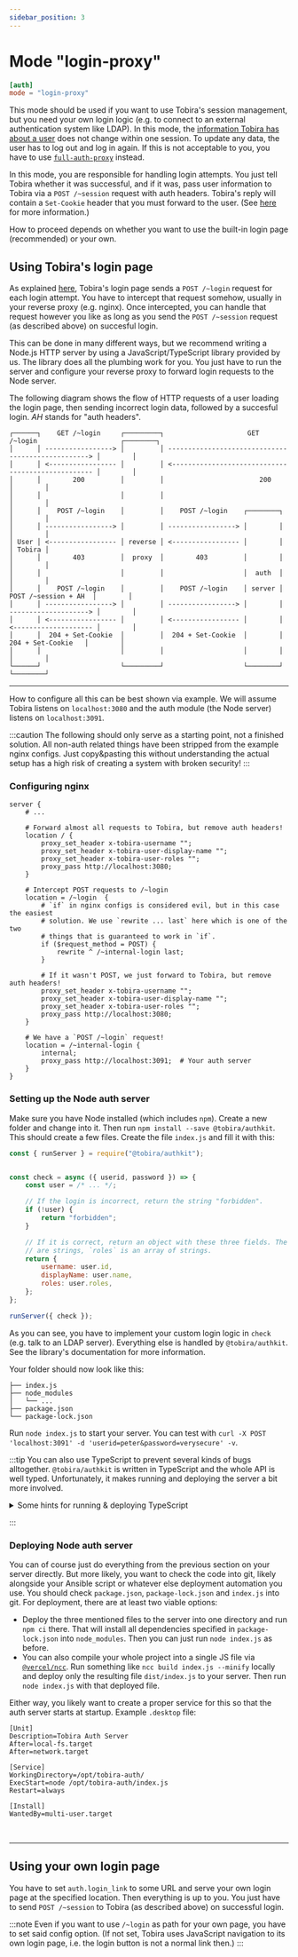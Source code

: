```yaml
---
sidebar_position: 3
---
```


# Mode "login-proxy"

```toml
[auth]
mode = "login-proxy"
```

This mode should be used if you want to use Tobira's session management, but you need your own login logic (e.g. to connect to an external authentication system like LDAP).
In this mode, the [information Tobira has about a user](user#user-information-tobira-needs) does not change within one session.
To update any data, the user has to log out and log in again.
If this is not acceptable to you, you have to use [`full-auth-proxy`](full-auth-proxy) instead.

In this mode, you are responsible for handling login attempts.
You just tell Tobira whether it was successful, and if it was, pass user information to Tobira via a `POST /~session` request with auth headers.
Tobira's reply will contain a `Set-Cookie` header that you must forward to the user.
(See [here](in-depth#using-tobiras-session-management) for more information.)

How to proceed depends on whether you want to use the built-in login page (recommended) or your own.


## Using Tobira's login page

As explained [here](in-depth#tobiras-login-page), Tobira's login page sends a `POST /~login` request for each login attempt.
You have to intercept that request somehow, usually in your reverse proxy (e.g. nginx).
Once intercepted, you can handle that request however you like as long as you send the `POST /~session` request (as described above) on succesful login.

This can be done in many different ways, but we recommend writing a Node.js HTTP server by using a JavaScript/TypeScript library provided by us.
The library does all the plumbing work for you.
You just have to run the server and configure your reverse proxy to forward login requests to the Node server.

The following diagram shows the flow of HTTP requests of a user loading the login page, then sending incorrect login data, followed by a succesful login.
*AH* stands for "auth headers".

```
┌──────┐    GET /~login     ┌─────────┐                     GET /~login                     ┌────────┐
│      │ -----------------> │         │ --------------------------------------------------> │        │
│      │ <----------------- │         │ <-------------------------------------------------- │        │
│      │        200         │         │                        200                          │        │
│      │                    │         │                                                     │        │
│      │    POST /~login    │         │    POST /~login    ┌────────┐                       │        │
│      │ -----------------> │         │ -----------------> │        │                       │        │
│ User │ <----------------- │ reverse │ <----------------- │        │                       │ Tobira │
│      │        403         │  proxy  │        403         │        │                       │        │
│      │                    │         │                    │  auth  │                       │        │
│      │    POST /~login    │         │    POST /~login    │ server │  POST /~session + AH  │        │
│      │ -----------------> │         │ -----------------> │        │ --------------------> │        │
│      │ <----------------- │         │ <----------------- │        │ <-------------------- │        │
│      │  204 + Set-Cookie  │         │  204 + Set-Cookie  │        │    204 + Set-Cookie   │        │
│      │                    │         │                    │        │                       │        │
└──────┘                    └─────────┘                    └────────┘                       └────────┘
```

---

How to configure all this can be best shown via example.
We will assume Tobira listens on `localhost:3080` and the auth module (the Node server) listens on `localhost:3091`.

:::caution
The following should only serve as a starting point, not a finished solution.
All non-auth related things have been stripped from the example nginx configs.
Just copy&pasting this without understanding the actual setup has a high risk of creating a system with broken security!
:::

### Configuring nginx

```nginx
server {
    # ...

    # Forward almost all requests to Tobira, but remove auth headers!
    location / {
        proxy_set_header x-tobira-username "";
        proxy_set_header x-tobira-user-display-name "";
        proxy_set_header x-tobira-user-roles "";
        proxy_pass http://localhost:3080;
    }

    # Intercept POST requests to /~login
    location = /~login  {
        # `if` in nginx configs is considered evil, but in this case the easiest
        # solution. We use `rewrite ... last` here which is one of the two
        # things that is guaranteed to work in `if`.
        if ($request_method = POST) {
            rewrite ^ /~internal-login last;
        }

        # If it wasn't POST, we just forward to Tobira, but remove auth headers!
        proxy_set_header x-tobira-username "";
        proxy_set_header x-tobira-user-display-name "";
        proxy_set_header x-tobira-user-roles "";
        proxy_pass http://localhost:3080;
    }

    # We have a `POST /~login` request!
    location = /~internal-login {
        internal;
        proxy_pass http://localhost:3091;  # Your auth server
    }
}
```

### Setting up the Node auth server

Make sure you have Node installed (which includes `npm`).
Create a new folder and change into it.
Then run `npm install --save @tobira/authkit`.
This should create a few files.
Create the file `index.js` and fill it with this:

```javascript
const { runServer } = require("@tobira/authkit");


const check = async ({ userid, password }) => {
    const user = /* ... */;

    // If the login is incorrect, return the string "forbidden".
    if (!user) {
        return "forbidden";
    }

    // If it is correct, return an object with these three fields. The first two
    // are strings, `roles` is an array of strings.
    return {
        username: user.id,
        displayName: user.name,
        roles: user.roles,
    };
};

runServer({ check });
```

As you can see, you have to implement your custom login logic in `check` (e.g. talk to an LDAP server).
Everything else is handled by `@tobira/authkit`.
See the library's documentation for more information.

Your folder should now look like this:

```
├── index.js
├── node_modules
│   └── ...
├── package.json
└── package-lock.json
```

Run `node index.js` to start your server.
You can test with `curl -X POST 'localhost:3091' -d 'userid=peter&password=verysecure' -v`.

:::tip
You can also use TypeScript to prevent several kinds of bugs alltogether.
`@tobira/authkit` is written in TypeScript and the whole API is well typed.
Unfortunately, it makes running and deploying the server a bit more involved.

<details>
<summary>Some hints for running & deploying TypeScript</summary>

- Of course, you can use `tsc` to create a plain JS version of your code.
- You could use [`ts-node`](https://www.npmjs.com/package/ts-node) to run TS code directly.
- You could use [`@vercel/ncc`](https://npmjs.com/@vercel/ncc) to create a single, easily deployable JS file.

</details>

:::

### Deploying Node auth server

You can of course just do everything from the previous section on your server directly.
But more likely, you want to check the code into git, likely alongside your Ansible script or whatever else deployment automation you use.
You should check `package.json`, `package-lock.json` and `index.js` into git.
For deployment, there are at least two viable options:

- Deploy the three mentioned files to the server into one directory and run `npm ci` there.
  That will install all dependencies specified in `package-lock.json` into `node_modules`.
  Then you can just run `node index.js` as before.
- You can also compile your whole project into a single JS file via [`@vercel/ncc`](https://npmjs.com/@vercel/ncc).
  Run something like `ncc build index.js --minify` locally and deploy only the resulting file `dist/index.js` to your server.
  Then run `node index.js` with that deployed file.

Either way, you likely want to create a proper service for this so that the auth server starts at startup.
Example `.desktop` file:

```systemd
[Unit]
Description=Tobira Auth Server
After=local-fs.target
After=network.target

[Service]
WorkingDirectory=/opt/tobira-auth/
ExecStart=node /opt/tobira-auth/index.js
Restart=always

[Install]
WantedBy=multi-user.target
```

<br />

---

## Using your own login page

You have to set `auth.login_link` to some URL and serve your own login page at the specified location.
Then everything is up to you.
You just have to send `POST /~session` to Tobira (as described above) on successful login.

:::note
Even if you want to use `/~login` as path for your own page, you have to set said config option.
(If not set, Tobira uses JavaScript navigation to its own login page, i.e. the login button is not a normal link then.)
:::

